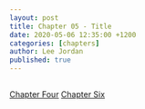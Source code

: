 ```yaml
---
layout: post
title: Chapter 05 - Title
date: 2020-05-06 12:35:00 +1200
categories: [chapters]
author: Lee Jordan
published: true
---
```


<h2></h2>


<div class="pagination">
    <a class="pagination-item older" href="https://single.geraldleejordan.com/chapter-04/">Chapter Four</a>
      <a class="pagination-item newer" href="https://single.geraldleejordan.com/chapter-06/">Chapter Six</a>
</div>
